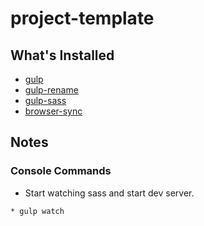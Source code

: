 # project-template

## What's Installed
* [gulp](https://www.npmjs.com/package/gulp)
* [gulp-rename](https://www.npmjs.com/package/gulp-rename)
* [gulp-sass](https://www.npmjs.com/package/gulp-sass)
* [browser-sync](https://www.npmjs.com/package/browser-sync)

## Notes

### Console Commands
* Start watching sass and start dev server.
```console
* gulp watch
``` 
